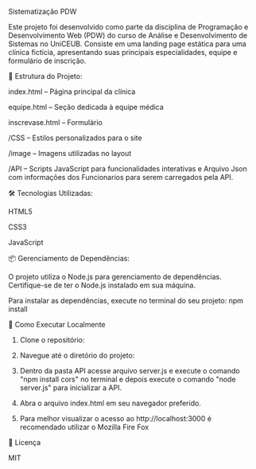 Sistematização PDW

Este projeto foi desenvolvido como parte da disciplina de Programação e Desenvolvimento Web (PDW) do curso de Análise e Desenvolvimento de Sistemas no UniCEUB. Consiste em uma landing page estática para uma clínica fictícia, apresentando suas principais especialidades, equipe e formulário de inscrição.​

📁 Estrutura do Projeto:

index.html – Página principal da clínica​

equipe.html – Seção dedicada à equipe médica​

inscrevase.html – Formulário 

/CSS – Estilos personalizados para o site​

/image – Imagens utilizadas no layout​

/API – Scripts JavaScript para funcionalidades interativas​ e Arquivo Json com informações dos Funcionarios para serem carregados pela API.

🛠️ Tecnologias Utilizadas: 

HTML5​

CSS3​

JavaScript​

📦 Gerenciamento de Dependências: 

O projeto utiliza o Node.js para gerenciamento de dependências. Certifique-se de ter o Node.js instalado em sua máquina.​

Para instalar as dependências, execute no terminal do seu projeto: npm install

🚀 Como Executar Localmente

1. Clone o repositório:

2. Navegue até o diretório do projeto:​

3. Dentro da pasta API acesse arquivo server.js e execute o comando "npm install cors" no terminal e depois execute o comando "node server.js" para inicializar a API.

4. Abra o arquivo index.html em seu navegador preferido.​

5. Para melhor visualizar o acesso ao http://localhost:3000 é recomendado utilizar o Mozilla Fire Fox


📄 Licença

MIT